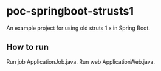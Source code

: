 # poc-springboot-strusts1

An example project for using old struts 1.x in Spring Boot.


## How to run

Run job ApplicationJob.java.
Run web ApplicationWeb.java.
